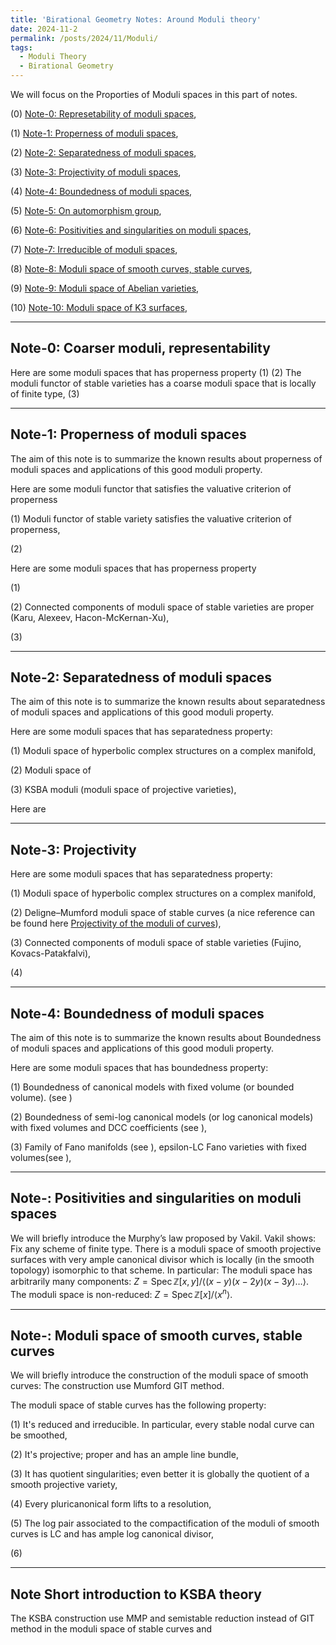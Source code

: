 ```yaml
---
title: 'Birational Geometry Notes: Around Moduli theory'
date: 2024-11-2
permalink: /posts/2024/11/Moduli/
tags:
  - Moduli Theory
  - Birational Geometry
---
```


We will focus on the Proporties of Moduli spaces in this part of notes. 

(0) [Note-0: Represetability of moduli spaces](),

(1) [Note-1: Properness of moduli spaces](),

(2) [Note-2: Separatedness of moduli spaces](),

(3) [Note-3: Projectivity of moduli spaces](),

(4) [Note-4: Boundedness of moduli spaces](),

(5) [Note-5: On automorphism group](),

(6) [Note-6: Positivities and singularities on moduli spaces](),

(7) [Note-7: Irreducible of moduli spaces](),

(8) [Note-8: Moduli space of smooth curves, stable curves](),

(9) [Note-9: Moduli space of Abelian varieties](),

(10) [Note-10: Moduli space of K3 surfaces](),

---
## Note-0: Coarser moduli, representability

Here are some moduli spaces that has properness property
(1) 
(2) The moduli functor of stable varieties has a coarse moduli
space that is locally of finite type,
(3) 


---
## Note-1: Properness of moduli spaces
The aim of this note is to summarize the known results about properness of moduli spaces and applications of this good moduli property.


Here are some moduli functor that satisfies the valuative criterion of properness

(1) Moduli functor of stable variety satisfies the valuative criterion of properness,

(2) 

Here are some moduli spaces that has properness property

(1) 

(2) Connected components of moduli space of stable varieties are proper (Karu, Alexeev, Hacon-McKernan-Xu),

(3) 




---
## Note-2: Separatedness of moduli spaces

The aim of this note is to summarize the known results about separatedness of moduli spaces and applications of this good moduli property.

Here are some moduli spaces that has separatedness property:

(1) Moduli space of hyperbolic complex structures on a complex manifold,

(2) Moduli space of 

(3) KSBA moduli (moduli space of projective varieties),

Here are 

---
## Note-3: Projectivity

Here are some moduli spaces that has separatedness property:

(1) Moduli space of hyperbolic complex structures on a complex manifold,

(2) Deligne–Mumford moduli space of stable curves (a nice reference can be found here [Projectivity of the moduli of curves](https://chngr.github.io/assets/mgbar.pdf)),

(3) Connected components of moduli space of stable varieties (Fujino, Kovacs-Patakfalvi),

(4) 


---
## Note-4: Boundedness of moduli spaces

The aim of this note is to summarize the known results about Boundedness of moduli spaces and applications of this good moduli property.

Here are some moduli spaces that has boundedness property:

(1) Boundedness of canonical models with fixed volume (or bounded volume). (see []())

(2) Boundedness of semi-log canonical models (or log canonical models) with fixed volumes and DCC coefficients (see []()), 

(3) Family of Fano manifolds (see ), epsilon-LC Fano varieties with fixed volumes(see ),

---
## Note-: Positivities and singularities on moduli spaces


We will briefly introduce the Murphy’s law proposed by Vakil. Vakil shows: Fix any scheme of finite type. There is a moduli space of smooth projective surfaces with very ample canonical divisor which is locally (in the smooth topology) isomorphic to that scheme. In particular: The moduli space has arbitrarily many components: $Z=\operatorname{Spec} \mathbb{Z}[x, y] /\langle(x-y)(x-2 y)(x-3 y) \ldots\rangle$. The moduli space is non-reduced: $Z=\operatorname{Spec} \mathbb{Z}[x] /\left\langle x^n\right\rangle$.





---
## Note-: Moduli space of smooth curves, stable curves


We will briefly introduce the construction of the moduli space of smooth curves: The construction use Mumford GIT method. 

The moduli space of stable curves has the following property:

(1) It's reduced and irreducible. In particular, every stable nodal curve can be smoothed,

(2) It's projective; proper and has an ample line bundle,

(3) It has quotient singularities; even better it is globally the quotient of a smooth projective variety,

(4) Every pluricanonical form lifts to a resolution,

(5) The log pair associated to the compactification of the moduli of smooth curves is LC and has ample log canonical divisor,

(6) 


---
## Note Short introduction to KSBA theory

The KSBA construction use MMP and semistable reduction instead of GIT method in the moduli space of stable curves and 